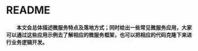# README

#### &emsp;&emsp;本文会总体描述微服务特点及落地方式；同时给出一些常见微服务应用，大家可以通过这些应用示例去了解相应的微服务框架，也可以把相应的代码克隆下来进行业务逻辑开发。